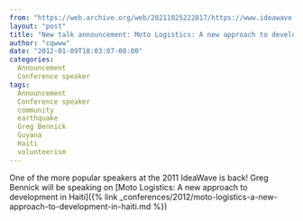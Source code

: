 ```yaml
---
from: "https://web.archive.org/web/20211025222817/https://www.ideawave.ca/new-talk-announcement-moto-logistics-a-new-approach-to-development-in-haiti/"
layout: "post"
title: "New talk announcement: Moto Logistics: A new approach to development in Haiti"
author: "cqwww"
date: "2012-01-09T18:03:07-08:00"
categories:
  Announcement
  Conference speaker
tags: 
  Announcement
  Conference speaker
  community
  earthquake
  Greg Bennick
  Guyana
  Haiti
  volunteerism
---
```


One of the more popular speakers at the 2011 IdeaWave is back! Greg Bennick will be speaking on [Moto Logistics: A new approach to development in Haiti]({% link _conferences/2012/moto-logistics-a-new-approach-to-development-in-haiti.md %})
